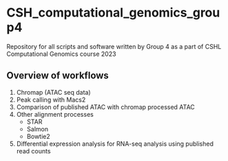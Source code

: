 # CSH_computational_genomics_group4
Repository for all scripts and software written by Group 4 as a part of CSHL Computational Genomics course 2023 

## Overview of workflows
1. Chromap (ATAC seq data)
2. Peak calling with Macs2
3. Comparison of published ATAC with chromap processed ATAC
4. Other alignment processes
   * STAR
   * Salmon
   * Bowtie2
5. Differential expression analysis for RNA-seq analysis using published read counts

